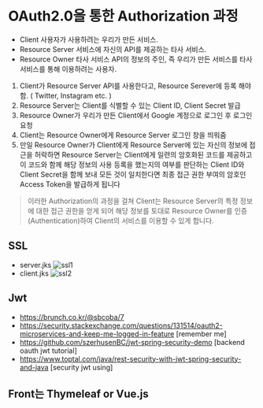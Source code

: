 # OAuth2.0을 통한 Authorization 과정  
- Client	사용자가 사용하려는 우리가 만든 서비스.
- Resource Server	서비스에 자신의 API를 제공하는 타사 서비스.
- Resource Owner	타사 서비스 API의 정보의 주인, 즉 우리가 만든 서비스를 타사 서비스를 통해 이용하려는 사용자.  
1) Client가 Resource Server API를 사용한다고, Resource Serever에 등록 해야함. ( Twitter, Instagram etc. )  
2) Resource Server는 Client를 식별할 수 있는 Client ID, Client Secret 발급  
3) Resource Owner가 우리가 만든 Client에서 Google 계정으로 로그인 후 로그인 요청  
4) Client는 Resource Owner에게 Resource Server 로그인 창을 띄워줌  
5) 만일 Resource Owner가 Client에게 Resource Server에 있는 자신의 정보에 접근을 허락하면 Resource Server는 Client에게 일련의 암호화된 코드를 제공하고 이 코드와 함께 해당 정보의 사용 등록을 했는지의 여부를 판단하는 Client ID와 Client Secret을 함께 보내 모든 것이 일치한다면 최종 접근 권한 부여의 암호인 Access Token을 발급하게 됩니다  

> 이러한 Authorization의 과정을 걸쳐 Client는 Resource Server의 특정 정보에 대한 접근 권한을 얻게 되어 해당 정보를 토대로 Resource Owner를 인증(Authentication)하여 Client의 서비스를 이용할 수 있게 합니다.  

## SSL  
- server.jks
![ssl1](https://user-images.githubusercontent.com/34512538/67954120-b7482100-fc33-11e9-8f6e-1f932b4c7297.PNG)  
- client.jks
![ssl2](https://user-images.githubusercontent.com/34512538/67954121-b7e0b780-fc33-11e9-8f30-2cc23cedebbb.PNG)




## Jwt
- https://brunch.co.kr/@sbcoba/7  
- https://security.stackexchange.com/questions/131514/oauth2-microservices-and-keep-me-logged-in-feature [remember me]  
- https://github.com/szerhusenBC/jwt-spring-security-demo [backend oauth jwt tutorial]  
- https://www.toptal.com/java/rest-security-with-jwt-spring-security-and-java [security jwt using]
## Front는 Thymeleaf or Vue.js
